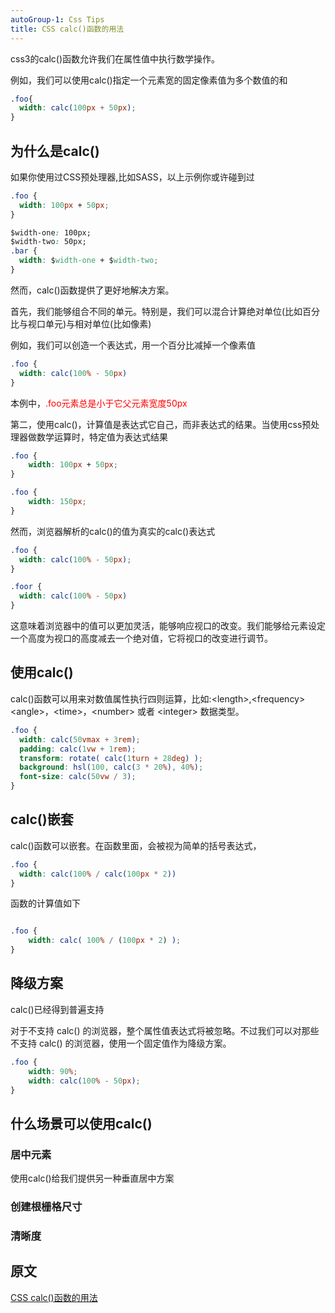 ```yaml
---
autoGroup-1: Css Tips
title: CSS calc()函数的用法
---
```

css3的calc()函数允许我们在属性值中执行数学操作。

例如，我们可以使用calc()指定一个元素宽的固定像素值为多个数值的和
```css
.foo{
  width: calc(100px + 50px);
}
```
## 为什么是calc()
如果你使用过CSS预处理器,比如SASS，以上示例你或许碰到过
```css
.foo {
  width: 100px + 50px;
}

$width-one: 100px;
$width-two: 50px;
.bar {
  width: $width-one + $width-two;
}
```
然而，calc()函数提供了更好地解决方案。

首先，我们能够组合不同的单元。特别是，我们可以混合计算绝对单位(比如百分比与视口单元)与相对单位(比如像素)

例如，我们可以创造一个表达式，用一个百分比减掉一个像素值
```css
.foo {
  width: calc(100% - 50px)
}
```
本例中，<span style="color:red">.foo元素总是小于它父元素宽度50px</span>

第二，使用calc()，计算值是表达式它自己，而非表达式的结果。当使用css预处理器做数学运算时，特定值为表达式结果
```css
.foo {
    width: 100px + 50px;
}

.foo {
    width: 150px;
}
```
然而，浏览器解析的calc()的值为真实的calc()表达式
```css
.foo {
  width: calc(100% - 50px);
}

.foor {
  width: calc(100% - 50px)
}
```
这意味着浏览器中的值可以更加灵活，能够响应视口的改变。我们能够给元素设定一个高度为视口的高度减去一个绝对值，它将视口的改变进行调节。

## 使用calc()
calc()函数可以用来对数值属性执行四则运算，比如:&lt;length&gt;,&lt;frequency&gt;&lt;angle&gt;，&lt;time&gt;，&lt;number&gt; 或者 &lt;integer&gt; 数据类型。
```css
.foo {
  width: calc(50vmax + 3rem);
  padding: calc(1vw + 1rem);
  transform: rotate( calc(1turn + 28deg) );
  background: hsl(100, calc(3 * 20%), 40%);
  font-size: calc(50vw / 3);
}
```
## calc()嵌套
calc()函数可以嵌套。在函数里面，会被视为简单的括号表达式，
```css
.foo {
  width: calc(100% / calc(100px * 2))
}
```
函数的计算值如下
```css

.foo {
    width: calc( 100% / (100px * 2) );
}
```
## 降级方案
calc()已经得到普遍支持

对于不支持 calc() 的浏览器，整个属性值表达式将被忽略。不过我们可以对那些不支持 calc() 的浏览器，使用一个固定值作为降级方案。
```css
.foo {
    width: 90%; 
    width: calc(100% - 50px);
}
```
## 什么场景可以使用calc()
### 居中元素
使用calc()给我们提供另一种垂直居中方案
### 创建根栅格尺寸
### 清晰度


## 原文
[CSS calc()函数的用法](https://mp.weixin.qq.com/s/Jn7wl4doy1bUXpPrRa5fNA)